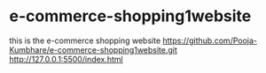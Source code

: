 # e-commerce-shopping1website
this is the  e-commerce shopping  website 
https://github.com/Pooja-Kumbhare/e-commerce-shopping1website.git
http://127.0.0.1:5500/index.html

